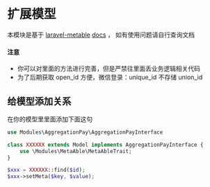 # 扩展模型

本模块是基于 [laravel-metable](https://github.com/plank/laravel-metable) [docs](http://laravel-metable.readthedocs.io/en/latest/) ， 如有使用问题请自行查询文档

#### 注意
- 你可以对里面的方法进行完善，但是严禁往里面丢业务逻辑相关代码
- 为了后期获取 open_id 方便，微信登录：unique_id 不存储 union_id

## 给模型添加关系

在你的模型里里面添加下面这句
```php
use Modules\AggregationPay\AggregationPayInterface

class XXXXXX extends Model implements AggregationPayInterface {
    use \Modules\MetaAble\MetaAbleTrait;
}
```

```php
$xxx = XXXXXX::find($id);
$xxx->setMeta($key, $value);
```
